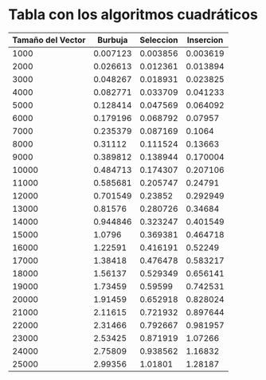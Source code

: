 # Tabla con los algoritmos cuadráticos

| Tamaño del Vector | Burbuja | Seleccion | Insercion |
|-------------------|---------|-----------|-----------|
|1000|0.007123|0.003856|0.003619|
|2000|0.026613|0.012361|0.013894|
|3000|0.048267|0.018931|0.023825|
|4000|0.082771|0.033709|0.041233|
|5000|0.128414|0.047569|0.064092|
|6000|0.179196|0.068792|0.07957|
|7000|0.235379|0.087169|0.1064|
|8000|0.31112|0.111524|0.13663|
|9000|0.389812|0.138944|0.170004|
|10000|0.484713|0.174307|0.207106|
|11000|0.585681|0.205747|0.24791|
|12000|0.701549|0.23852|0.292949|
|13000|0.81576|0.280726|0.34684|
|14000|0.944846|0.323247|0.401549|
|15000|1.0796|0.369381|0.464718|
|16000|1.22591|0.416191|0.52249|
|17000|1.38418|0.476478|0.583217|
|18000|1.56137|0.529349|0.656141|
|19000|1.73459|0.59599|0.742531|
|20000|1.91459|0.652918|0.828024|
|21000|2.11615|0.721932|0.897644|
|22000|2.31466|0.792667|0.981957|
|23000|2.53425|0.871919|1.07266|
|24000|2.75809|0.938562|1.16832|
|25000|2.99356|1.01801|1.28187|
